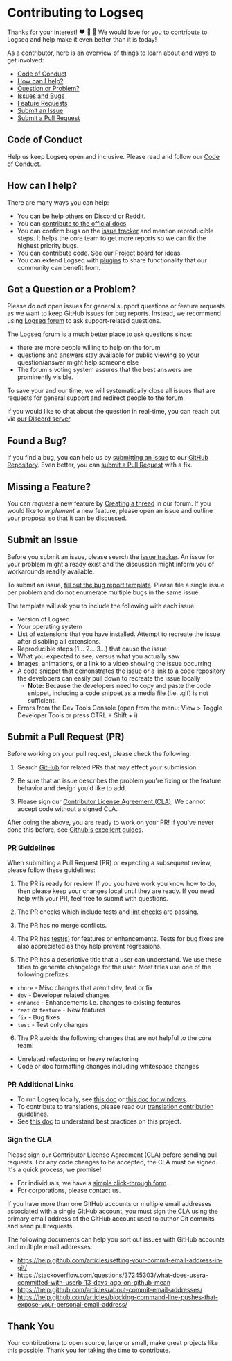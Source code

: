 # Contributing to Logseq

Thanks for your interest! :heart: :man_dancing: :woman_dancing: We would love
for you to contribute to Logseq and help make it even better than it is today!

As a contributor, here is an overview of things to learn about and ways to get involved:

- [Code of Conduct](#coc)
- [How can I help?](#how-can-i-help)
- [Question or Problem?](#question)
- [Issues and Bugs](#issue)
- [Feature Requests](#feature)
- [Submit an Issue](#submit-issue)
- [Submit a Pull Request](#submit-pr)

## <a name="coc"></a> Code of Conduct

Help us keep Logseq open and inclusive.
Please read and follow our [Code of Conduct][coc].

## <a name="how-can-i-help"></a> How can I help?

There are many ways you can help:

- You can be help others on [Discord][discord] or [Reddit](https://www.reddit.com/r/logseq).
- You can [contribute to the official docs](https://github.com/logseq/docs/blob/master/CONTRIBUTING.md).
- You can confirm bugs on the [issue tracker][issue-tracker] and mention reproducible steps. It helps the core team to get more reports so we can fix the highest priority bugs.
- You can contribute code. See [our Project board](https://github.com/orgs/logseq/projects/5/views/1) for ideas.
- You can extend Logseq with [plugins](https://docs.logseq.com/#/page/Plugins) to share functionality that our community can benefit from.

## <a name="question"></a> Got a Question or a Problem?

Please do not open issues for general support questions or feature requests as we want to keep GitHub issues for bug reports.
Instead, we recommend using [Logseq forum][forum] to ask support-related questions.

The Logseq forum is a much better place to ask questions since:

- there are more people willing to help on the forum
- questions and answers stay available for public viewing so your question/answer might help someone else
- The forum's voting system assures that the best answers are prominently visible.

To save your and our time, we will systematically close all issues that are requests for general support and redirect people to the forum.

If you would like to chat about the question in real-time, you can reach out via [our Discord server][discord].

## <a name="issue"></a> Found a Bug?

If you find a bug, you can help us by [submitting an issue](#submit-issue) to our [GitHub Repository][github].
Even better, you can [submit a Pull Request](#submit-pr) with a fix.

## <a name="feature"></a> Missing a Feature?

You can *request* a new feature by [Creating a thread][feature-request] in our forum.
If you would like to *implement* a new feature, please open an issue and outline your proposal so that it can be discussed.

## <a name="submit-issue"></a> Submit an Issue

Before you submit an issue, please search the [issue tracker][issue-tracker]. An issue for your problem might already exist and the discussion might inform you of workarounds readily available.

To submit an issue, [fill out the bug report template][new-issue]. Please file a
single issue per problem and do not enumerate multiple bugs in the same issue.

The template will ask you to include the following with each issue:

- Version of Logseq
- Your operating system
- List of extensions that you have installed. Attempt to recreate the issue after disabling all extensions.
- Reproducible steps (1... 2... 3...) that cause the issue
- What you expected to see, versus what you actually saw
- Images, animations, or a link to a video showing the issue occurring
- A code snippet that demonstrates the issue or a link to a  code repository the developers can easily pull down to recreate the  issue locally
  - **Note:** Because the developers need to copy and paste the code snippet, including a code snippet as a media file (i.e. .gif)  is not sufficient.
- Errors from the Dev Tools Console (open from the menu: View > Toggle Developer Tools or press CTRL + Shift + i)

## <a name="submit-pr"></a> Submit a Pull Request (PR)

Before working on your pull request, please check the following:

1. Search [GitHub][search-pr] for related PRs that may effect your submission.

2. Be sure that an issue describes the problem you're fixing or the feature
behavior and design you'd like to add.

3. Please sign our [Contributor License Agreement (CLA)](#cla). We cannot accept
code without a signed CLA.

After doing the above, you are ready to work on your PR! If you've never done this before, see [Github's excellent guides](https://docs.github.com/en/pull-requests).

### PR Guidelines

When submitting a Pull Request (PR) or expecting a subsequent review, please follow these guidelines:

1. The PR is ready for review. If you you have work you know how to do, then please keep your changes local until they are ready. If you need help with your PR, feel free to submit with questions.

2. The PR checks which include tests and [lint checks](https://github.com/logseq/logseq/blob/master/docs/dev-practices.md#linting) are passing.

3. The PR has no merge conflicts.

4. The PR has [test(s)](https://github.com/logseq/logseq/blob/master/docs/dev-practices.md#testing) for features or enhancements. Tests for bug fixes are also appreciated as they help prevent regressions.

5. The PR has a descriptive title that a user can understand. We use these titles to generate changelogs for the user. Most titles use one of the following prefixes:
  - `chore` - Misc changes that aren't dev, feat or fix
  - `dev` - Developer related changes
  - `enhance` - Enhancements i.e. changes to existing features
  - `feat` or `feature` - New features
  - `fix` - Bug fixes
  - `test` - Test only changes

6. The PR avoids the following changes that are not helpful to the core team:
  - Unrelated refactoring or heavy refactoring
  - Code or doc formatting changes including whitespace changes

### PR Additional Links

* To run Logseq locally, see [this doc](https://github.com/logseq/logseq/blob/master/docs/develop-logseq.md) or [this doc for windows](https://github.com/logseq/logseq/blob/master/docs/develop-logseq-on-windows.md).
* To contribute to translations, please read our [translation contribution guidelines][translations].
* See [this doc](https://github.com/logseq/logseq/blob/master/docs/dev-practices.md) to understand best practices on this project.

### <a name="cla"></a> Sign the CLA

Please sign our Contributor License Agreement (CLA) before sending pull requests. For any code
changes to be accepted, the CLA must be signed. It's a quick process, we promise!

- For individuals, we have a [simple click-through form][individual-cla].
- For corporations, please contact us.

If you have more than one GitHub accounts or multiple email addresses associated with a single GitHub account, you must sign the CLA using the primary email address of the GitHub account used to author Git commits and send pull requests.

The following documents can help you sort out issues with GitHub accounts and multiple email addresses:

- <https://help.github.com/articles/setting-your-commit-email-address-in-git/>
- <https://stackoverflow.com/questions/37245303/what-does-usera-committed-with-userb-13-days-ago-on-github-mean>
- <https://help.github.com/articles/about-commit-email-addresses/>
- <https://help.github.com/articles/blocking-command-line-pushes-that-expose-your-personal-email-address/>

## Thank You

Your contributions to open source, large or small, make great projects like this possible. Thank you for taking the time to contribute.

[coc]: https://github.com/logseq/logseq/blob/master/CODE_OF_CONDUCT.md "Logseq Code Of Conduct"
[translations]: https://github.com/logseq/logseq/blob/master/docs/contributing-to-translations.md "contributing to translations"
[github]: https://github.com/logseq/logseq "Logseq Repo"
[discord]: https://discord.gg/KpN4eHY "Logseq Discord Server"
[individual-cla]: https://cla-assistant.io/logseq/logseq "Individual CLA"
[feature-request]: https://discuss.logseq.com/c/feature-requests/ "Submit Feature Request"
[forum]: https://discuss.logseq.com "Logseq Forum"
[search-pr]: https://github.com/logseq/logseq/pulls "Search open PRs"
[new-issue]: https://github.com/logseq/logseq/issues/new?assignees=&labels=&template=bug_report.yaml "Submit a New issue"
[issue-tracker]: https://github.com/logseq/logseq/issues "Logseq Issue Tracker"
